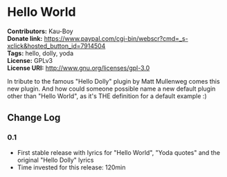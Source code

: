 # Hello World #
**Contributors:** Kau-Boy  
**Donate link:** https://www.paypal.com/cgi-bin/webscr?cmd=_s-xclick&hosted_button_id=7914504  
**Tags:** hello, dolly, yoda  
**License:** GPLv3  
**License URI:** http://www.gnu.org/licenses/gpl-3.0  


In tribute to the famous "Hello Dolly" plugin by Matt Mullenweg comes this new plugin. And how could someone possible name a new default plugin other than "Hello World", as it's THE definition for a default example :)

## Change Log ##

### 0.1 ###
* First stable release with lyrics for "Hello World", "Yoda quotes" and the original "Hello Dolly" lyrics
* Time invested for this release: 120min